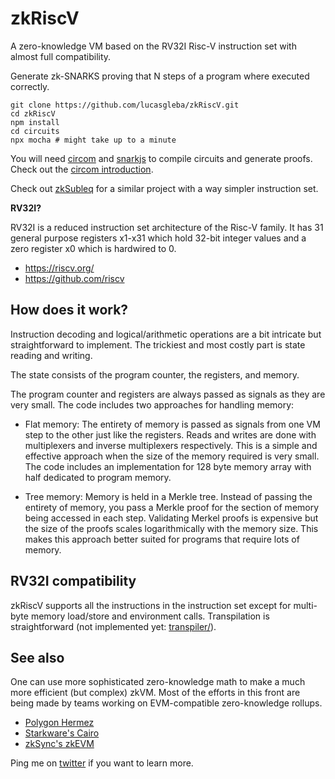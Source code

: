 # zkRiscV

A zero-knowledge VM based on the RV32I Risc-V instruction set with almost full compatibility.

Generate zk-SNARKS proving that N steps of a program where executed correctly.

```
git clone https://github.com/lucasgleba/zkRiscV.git
cd zkRiscV
npm install
cd circuits
npx mocha # might take up to a minute
```

You will need [circom](https://github.com/iden3/circom) and [snarkjs](https://github.com/iden3/snarkjs) to compile circuits and generate proofs. Check out the [circom introduction](https://docs.circom.io/getting-started/installation/).

Check out [zkSubleq](https://github.com/lucasgleba/zkSubleq) for a similar project with a way simpler instruction set.

**RV32I?**

RV32I is a reduced instruction set architecture of the Risc-V family. It has 31 general purpose registers x1-x31 which hold 32-bit integer values and a zero register x0 which is hardwired to 0.
- https://riscv.org/
- https://github.com/riscv

## How does it work?

Instruction decoding and logical/arithmetic operations are a bit intricate but straightforward to implement. The trickiest and most costly part is state reading and writing.

The state consists of the program counter, the registers, and memory.

The program counter and registers are always passed as signals as they are very small. The code includes two approaches for handling memory:

- Flat memory: The entirety of memory is passed as signals from one VM step to the other just like the registers. Reads and writes are done with multiplexers and inverse multiplexers respectively. This is a simple and effective approach when the size of the memory required is very small. The code includes an implementation for 128 byte memory array with half dedicated to program memory.

- Tree memory: Memory is held in a Merkle tree. Instead of passing the entirety of memory, you pass a Merkle proof for the section of memory being accessed in each step. Validating Merkel proofs is expensive but the size of the proofs scales logarithmically with the memory size. This makes this approach better suited for programs that require lots of memory.

## RV32I compatibility

zkRiscV supports all the instructions in the instruction set except for multi-byte memory load/store and environment calls. Transpilation is straightforward (not implemented yet: [transpiler/](transpiler/)).

## See also

One can use more sophisticated zero-knowledge math to make a much more efficient (but complex) zkVM. Most of the efforts in this front are being made by teams working on EVM-compatible zero-knowledge rollups.

- [Polygon Hermez](https://blog.hermez.io/zkevm-documentation/)
- [Starkware's Cairo](https://www.cairo-lang.org/hello-cairo/)
- [zkSync's zkEVM](https://docs.zksync.io/zkevm)

Ping me on [twitter](https://twitter.com/lucasgleba) if you want to learn more.